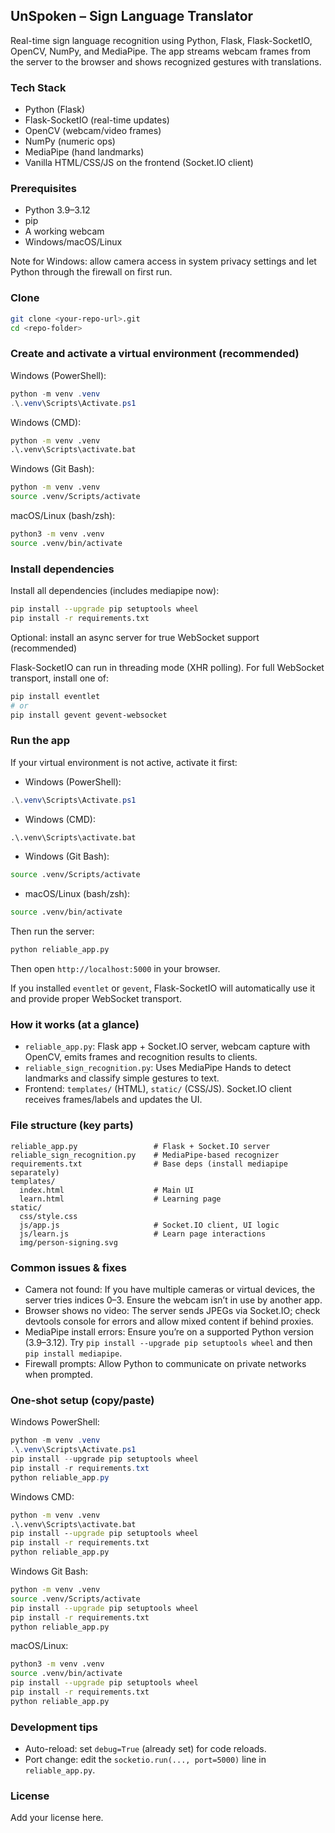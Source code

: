 ## UnSpoken – Sign Language Translator

Real-time sign language recognition using Python, Flask, Flask-SocketIO, OpenCV, NumPy, and MediaPipe. The app streams webcam frames from the server to the browser and shows recognized gestures with translations.

### Tech Stack
- Python (Flask)
- Flask-SocketIO (real-time updates)
- OpenCV (webcam/video frames)
- NumPy (numeric ops)
- MediaPipe (hand landmarks)
- Vanilla HTML/CSS/JS on the frontend (Socket.IO client)

### Prerequisites
- Python 3.9–3.12
- pip
- A working webcam
- Windows/macOS/Linux

Note for Windows: allow camera access in system privacy settings and let Python through the firewall on first run.

### Clone
```bash
git clone <your-repo-url>.git
cd <repo-folder>
```

### Create and activate a virtual environment (recommended)

Windows (PowerShell):
```powershell
python -m venv .venv
.\.venv\Scripts\Activate.ps1
```

Windows (CMD):
```cmd
python -m venv .venv
.\.venv\Scripts\activate.bat
```

Windows (Git Bash):
```bash
python -m venv .venv
source .venv/Scripts/activate
```

macOS/Linux (bash/zsh):
```bash
python3 -m venv .venv
source .venv/bin/activate
```

### Install dependencies

Install all dependencies (includes mediapipe now):
```bash
pip install --upgrade pip setuptools wheel
pip install -r requirements.txt
```

Optional: install an async server for true WebSocket support (recommended)

Flask-SocketIO can run in threading mode (XHR polling). For full WebSocket transport, install one of:
```bash
pip install eventlet
# or
pip install gevent gevent-websocket
```

### Run the app

If your virtual environment is not active, activate it first:

- Windows (PowerShell):
```powershell
.\.venv\Scripts\Activate.ps1
```

- Windows (CMD):
```cmd
.\.venv\Scripts\activate.bat
```

- Windows (Git Bash):
```bash
source .venv/Scripts/activate
```

- macOS/Linux (bash/zsh):
```bash
source .venv/bin/activate
```

Then run the server:
```bash
python reliable_app.py
```

Then open `http://localhost:5000` in your browser.

If you installed `eventlet` or `gevent`, Flask-SocketIO will automatically use it and provide proper WebSocket transport.

### How it works (at a glance)
- `reliable_app.py`: Flask app + Socket.IO server, webcam capture with OpenCV, emits frames and recognition results to clients.
- `reliable_sign_recognition.py`: Uses MediaPipe Hands to detect landmarks and classify simple gestures to text.
- Frontend: `templates/` (HTML), `static/` (CSS/JS). Socket.IO client receives frames/labels and updates the UI.

### File structure (key parts)
```
reliable_app.py                 # Flask + Socket.IO server
reliable_sign_recognition.py    # MediaPipe-based recognizer
requirements.txt                # Base deps (install mediapipe separately)
templates/
  index.html                    # Main UI
  learn.html                    # Learning page
static/
  css/style.css
  js/app.js                     # Socket.IO client, UI logic
  js/learn.js                   # Learn page interactions
  img/person-signing.svg
```

### Common issues & fixes
- Camera not found: If you have multiple cameras or virtual devices, the server tries indices 0–3. Ensure the webcam isn’t in use by another app.
- Browser shows no video: The server sends JPEGs via Socket.IO; check devtools console for errors and allow mixed content if behind proxies.
- MediaPipe install errors: Ensure you’re on a supported Python version (3.9–3.12). Try `pip install --upgrade pip setuptools wheel` and then `pip install mediapipe`.
- Firewall prompts: Allow Python to communicate on private networks when prompted.

### One-shot setup (copy/paste)

Windows PowerShell:
```powershell
python -m venv .venv
.\.venv\Scripts\Activate.ps1
pip install --upgrade pip setuptools wheel
pip install -r requirements.txt
python reliable_app.py
```

Windows CMD:
```cmd
python -m venv .venv
.\.venv\Scripts\activate.bat
pip install --upgrade pip setuptools wheel
pip install -r requirements.txt
python reliable_app.py
```

Windows Git Bash:
```bash
python -m venv .venv
source .venv/Scripts/activate
pip install --upgrade pip setuptools wheel
pip install -r requirements.txt
python reliable_app.py
```

macOS/Linux:
```bash
python3 -m venv .venv
source .venv/bin/activate
pip install --upgrade pip setuptools wheel
pip install -r requirements.txt
python reliable_app.py
```

### Development tips
- Auto-reload: set `debug=True` (already set) for code reloads.
- Port change: edit the `socketio.run(..., port=5000)` line in `reliable_app.py`.

### License
Add your license here.

